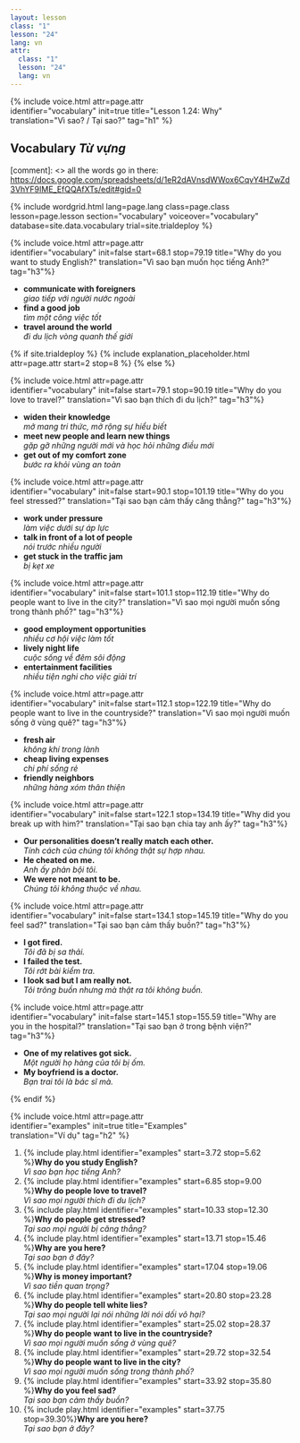 ```yaml
---
layout: lesson
class: "1"
lesson: "24"
lang: vn
attr:
  class: "1"
  lesson: "24"
  lang: vn
---
```


{%  include voice.html attr=page.attr  
	identifier="vocabulary"  init=true
	title="Lesson 1.24: Why"        
	translation="Vì sao? / Tại sao?"
    tag="h1" %}

## Vocabulary   *Từ vựng*

[comment]: <>  all the words go in there: https://docs.google.com/spreadsheets/d/1eR2dAVnsdWWox6CqvY4HZwZd3VhYF9IME_EfQQAfXTs/edit#gid=0

{% include wordgrid.html lang=page.lang
		class=page.class 
		lesson=page.lesson 
		section="vocabulary"
		voiceover="vocabulary"
		database=site.data.vocabulary 
		trial=site.trialdeploy %}

{%  include voice.html attr=page.attr                    
	identifier="vocabulary"  init=false start=68.1 stop=79.19 
	title="Why do you want to study English?"
	translation="Vì sao bạn muốn học tiếng Anh?"
	tag="h3"%}
	
-  **communicate with foreigners**  
*giao tiếp với người nước ngoài*
-  **find a good job**  
*tìm một công việc tốt*
-  **travel around the world**  
*đi du lịch vòng quanh thế giới* 


{% if site.trialdeploy %}
	{% include explanation_placeholder.html  attr=page.attr     start=2 stop=8 %}
	{% else %}


{%  include voice.html attr=page.attr                    
	identifier="vocabulary"  init=false start=79.1 stop=90.19 
	title="Why do you love to travel?"
	translation="Vì sao bạn thích đi du lịch?"
	tag="h3"%}

- **widen their knowledge**  
*mở mang tri thức, mở rộng sự hiểu biết*
- **meet new people and learn new things**  
*gặp gỡ những người mới và học hỏi những điều mới*
- **get out of my comfort zone**  
*bước ra khỏi vùng an toàn*

{%  include voice.html attr=page.attr                    
	identifier="vocabulary"  init=false start=90.1 stop=101.19 
	title="Why do you feel stressed?"
	translation="Tại sao bạn cảm thấy căng thẳng?"
	tag="h3"%}   

- **work under pressure**  
*làm việc dưới sự áp lực*
- **talk in front of a lot of people**  
*nói trước nhiều người*
- **get stuck in the traffic jam**  
*bị kẹt xe*  

{%  include voice.html attr=page.attr                    
	identifier="vocabulary"  init=false start=101.1 stop=112.19 
	title="Why do people want to live in the city?"
	translation="Vì sao mọi người muốn sống trong thành phố?"
	tag="h3"%}   

- **good employment opportunities**  
*nhiều cơ hội việc làm tốt*
- **lively night life**  
*cuộc sống về đêm sôi động*
- **entertainment facilities**  
*nhiều tiện nghi cho việc giải trí*

{%  include voice.html attr=page.attr                    
	identifier="vocabulary"  init=false start=112.1 stop=122.19
	title="Why do people want to live in the countryside?"
	translation="Vì sao mọi người muốn sống ở vùng quê?"
	tag="h3"%}  

- **fresh air**  
*không khí trong lành*
- **cheap living expenses**  
*chi phí sống rẻ*
- **friendly neighbors**  
*những hàng xóm thân thiện*

{%  include voice.html attr=page.attr                    
	identifier="vocabulary"  init=false start=122.1 stop=134.19
	title="Why did you break up with him?"
	translation="Tại sao bạn chia tay anh ấy?"
	tag="h3"%}  

- **Our personalities doesn’t really match each other.**  
*Tính cách của chúng tôi không thật sự hợp nhau.*
- **He cheated on me.**  
*Anh ấy phản bội tôi.*
- **We were not meant to be.**  
*Chúng tôi không thuộc về nhau.*  

{%  include voice.html attr=page.attr                    
	identifier="vocabulary"  init=false start=134.1 stop=145.19
	title="Why do you feel sad?"
	translation="Tại sao bạn cảm thấy buồn?"
	tag="h3"%}  

- **I got fired.**  
*Tôi đã bị sa thải.*
- **I failed the test.**  
*Tôi rớt bài kiểm tra.*
- **I look sad but I am really not.**  
*Tôi trông buồn nhưng mà thật ra tôi không buồn.*  

{%  include voice.html attr=page.attr                    
	identifier="vocabulary"  init=false start=145.1 stop=155.59
	title="Why are you in the hospital?"
	translation="Tại sao bạn ở trong bệnh viện?"
	tag="h3"%}  

- **One of my relatives got sick.**  
*Một người họ hàng của tôi bị ốm.*
- **My boyfriend is a doctor.**  
*Bạn trai tôi là bác sĩ mà.*


{% endif %}

{%  include voice.html attr=page.attr  
	identifier="examples"  init=true
	title="Examples"        
	translation="Ví dụ"
    tag="h2" %}

1. {% include play.html identifier="examples" start=3.72 stop=5.62 %}**Why do you study English?**  
*Vì sao bạn học tiếng Anh?*
2. {% include play.html identifier="examples" start=6.85 stop=9.00 %}**Why do people love to travel?**  
*Vì sao mọi người thích đi du lịch?*
3. {% include play.html identifier="examples" start=10.33 stop=12.30 %}**Why do people get stressed?**  
*Tại sao mọi người bị căng thẳng?*
4. {% include play.html identifier="examples" start=13.71 stop=15.46 %}**Why are you here?**  
*Tại sao bạn ở đây?*
5. {% include play.html identifier="examples" start=17.04 stop=19.06 %}**Why is money important?**  
*Vì sao tiền quan trọng?*
6. {% include play.html identifier="examples" start=20.80 stop=23.28 %}**Why do people tell white lies?**  
*Tại sao mọi người lại nói những lời nói dối vô hại?*
7. {% include play.html identifier="examples" start=25.02 stop=28.37 %}**Why do people want to live in the countryside?**  
*Vì sao mọi người muốn sống ở vùng quê?*
8. {% include play.html identifier="examples" start=29.72 stop=32.54 %}**Why do people want to live in the city?**  
*Vì sao mọi người muốn sống trong thành phố?*
9. {% include play.html identifier="examples" start=33.92 stop=35.80 %}**Why do you feel sad?**  
*Tại sao bạn cảm thấy buồn?*
10. {% include play.html identifier="examples" start=37.75 stop=39.30%}**Why are you here?**  
*Tại sao bạn ở đây?*